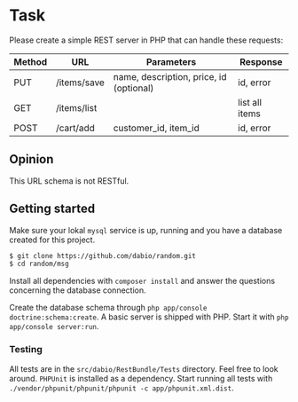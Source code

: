 # Task

Please create a simple REST server in PHP that can handle these requests:

Method | URL         | Parameters                              | Response
-------|-------------|-----------------------------------------|---------
PUT    | /items/save | name, description, price, id (optional) | id, error
GET    | /items/list |                                         | list all items
POST   | /cart/add   | customer_id, item_id                    | id, error

## Opinion

This URL schema is not RESTful.

## Getting started

Make sure your lokal `mysql` service is up, running and you have a database created for this project.

```bash
$ git clone https://github.com/dabio/random.git
$ cd random/msg
```

Install all dependencies with `composer install` and answer the questions concerning the database connection.

Create the database schema through `php app/console doctrine:schema:create`. A basic server is shipped with PHP. Start it with `php app/console server:run`.

### Testing

All tests are in the `src/dabio/RestBundle/Tests` directory. Feel free to look around. `PHPUnit` is installed as a dependency. Start running all tests with `./vendor/phpunit/phpunit/phpunit -c app/phpunit.xml.dist`.